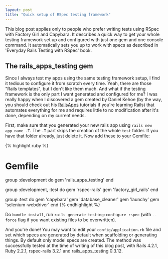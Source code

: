 ```yaml
---
layout: post
title: "Quick setup of RSpec testing framework"
---
```


This blog post applies only to people who prefer writing tests using RSpec with
Factory Girl and Capybara. It describes a quick way to get your whole testing
framework set up and configured with just one gem and one console command. It
automatically sets you up to work with specs as described in 'Everyday Rails
Testing with RSpec' book.

<h2>The rails_apps_testing gem</h2>

Since I always test my apps using the same testing framework setup, I find it
tedious to configure it from scratch every time. Yeah, there are those "Rails
templates", but I don't like them much. And what if the testing framework is the
only part I want generated and configured for me? I was really happy when I
discovered a gem created by Daniel Kehoe (by the way, you should check out his
[RailsApps](http://railsapps.github.io/) tutorials if you're learning Rails)
that automates everything for me and requires little to no modification after
it's done, depending on my current needs.

First, make sure that you generated your new rails app using
```rails new app_name -T```. The ```-T``` part skips the creation of the whole
```test``` folder. If you have that folder already, just delete it. Now add
these to your Gemfile:

{% highlight ruby %}
# Gemfile

group :development do
  gem 'rails_apps_testing'
end

group :development, :test do
  gem 'rspec-rails'
  gem 'factory_girl_rails'
end

group :test do
  gem 'capybara'
  gem 'database_cleaner'
  gem 'launchy'
  gem 'selenium-webdriver'
end
{% endhighlight %}

Do ```bundle install```, run ```rails generate testing:configure rspec``` (with
```--force``` flag if you want existing files to be overwritten).

And you're done! You may want to edit your ```config/application.rb``` file and
set which specs are generated by default when scaffolding or generating things.
By default only model specs are created. The method was successfully tested at
the time of writing of this blog post, with Rails 4.2.1, Ruby 2.2.1, rspec-rails
3.2.1 and rails_apps_testing 0.3.12.
